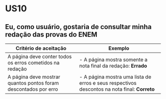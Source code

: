 # US10
## Eu, como usuário, gostaria de consultar minha redação das provas do ENEM
| Critério de aceitação | Exemplo |
| --------------------- | ------- |
| A página deve conter todos os erros cometidos na redação  | - A página mostra somente a nota final da redação: **Errado**         |
| A página deve mostrar quantos pontos foram descontados por erro | - A página mostra uma lista de erros e seus respectivos descontos na nota final: **Correto**   |